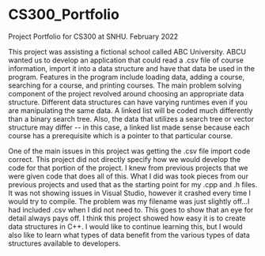 # CS300_Portfolio
Project Portfolio for CS300 at SNHU. February 2022

This project was assisting a fictional school called ABC University. ABCU wanted us to develop an application that could read a .csv file of course information, import it into a data structure and have that data be used in the program. Features in the program include loading data, adding a course, searching for a course, and printing courses. The main problem solving component of the project revolved around choosing an appropriate data structure. Different data structures can have varying runtimes even if you are manipulating the same data. A linked list will be coded much differently than a binary search tree. Also, the data that utilizes a search tree or vector structure may differ -- in this case, a linked list made sense because each course has a prerequisite which is a pointer to that particular course.

One of the main issues in this project was getting the .csv file import code correct. This project did not directly specify how we would develop the code for that portion of the project. I knew from previous projects that we were given code that does all of this. What I did was took pieces from our previous projects and used that as the starting point for my .cpp and .h files. It was not showing issues in Visual Studio, however it crashed every time I would try to compile. The problem was my filename was just slightly off...I had included .csv when I did not need to. This goes to show that an eye for detail always pays off. I think this project showed how easy it is to create data structures in C++. I would like to continue learning this, but I would also like to learn what types of data benefit from the various types of data structures available to developers.
